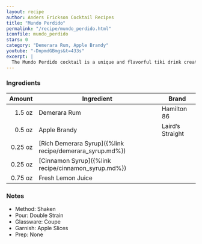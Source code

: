 ```yaml
---
layout: recipe
author: Anders Erickson Cocktail Recipes
title: "Mundo Perdido"
permalink: "/recipe/mundo_perdido.html"
iconfile: mundo_perdido
stars: 0
category: "Demerara Rum, Apple Brandy"
youtube: "-DnpmdGBmgs&t=433s"
excerpt: |
  The Mundo Perdido cocktail is a unique and flavorful tiki drink created by Jeff Beachbum Berry. It features a combination of dark rum, apple brandy, lemon juice, cinnamon syrup, and demerara syrup. The name "Mundo Perdido" translates to "Lost World" in Spanish, hinting at the cocktail's exotic and mysterious nature.
---
```


### Ingredients

|  Amount | Ingredient                                               | Brand            |
| ------: | -------------------------------------------------------- | ---------------- |
|  1.5 oz | Demerara Rum                                             | Hamilton 86      |
|  0.5 oz | Apple Brandy                                             | Laird’s Straight |
| 0.25 oz | [Rich Demerara Syrup]({%link recipe/demerara_syrup.md%}) |
| 0.25 oz | [Cinnamon Syrup]({%link recipe/cinnamon_syrup.md%})      |
| 0.75 oz | Fresh Lemon Juice                                        |

### Notes

- Method: Shaken
- Pour: Double Strain
- Glassware: Coupe
- Garnish: Apple Slices
- Prep: None

